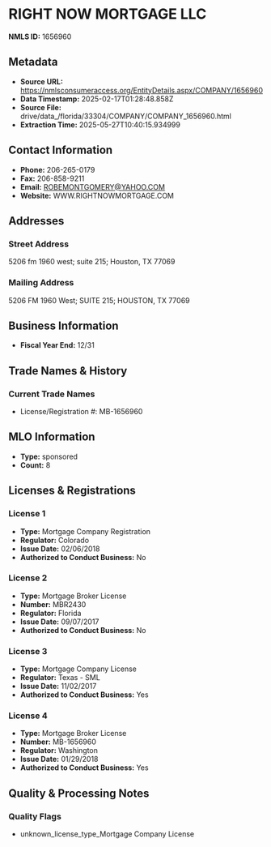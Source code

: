 # RIGHT NOW MORTGAGE LLC

**NMLS ID:** 1656960

## Metadata
- **Source URL:** https://nmlsconsumeraccess.org/EntityDetails.aspx/COMPANY/1656960
- **Data Timestamp:** 2025-02-17T01:28:48.858Z
- **Source File:** drive/data_/florida/33304/COMPANY/COMPANY_1656960.html
- **Extraction Time:** 2025-05-27T10:40:15.934999

## Contact Information
- **Phone:** 206-265-0179
- **Fax:** 206-858-9211
- **Email:** ROBEMONTGOMERY@YAHOO.COM
- **Website:** WWW.RIGHTNOWMORTGAGE.COM

## Addresses
### Street Address
5206 fm 1960 west; suite 215; Houston, TX 77069

### Mailing Address
5206 FM 1960 West; SUITE 215; HOUSTON, TX 77069

## Business Information
- **Fiscal Year End:** 12/31

## Trade Names & History
### Current Trade Names
- License/Registration #: MB-1656960

## MLO Information
- **Type:** sponsored
- **Count:** 8

## Licenses & Registrations

### License 1
- **Type:** Mortgage Company Registration
- **Regulator:** Colorado
- **Issue Date:** 02/06/2018
- **Authorized to Conduct Business:** No

### License 2
- **Type:** Mortgage Broker License
- **Number:** MBR2430
- **Regulator:** Florida
- **Issue Date:** 09/07/2017
- **Authorized to Conduct Business:** No

### License 3
- **Type:** Mortgage Company License
- **Regulator:** Texas - SML
- **Issue Date:** 11/02/2017
- **Authorized to Conduct Business:** Yes

### License 4
- **Type:** Mortgage Broker License
- **Number:** MB-1656960
- **Regulator:** Washington
- **Issue Date:** 01/29/2018
- **Authorized to Conduct Business:** Yes

## Quality & Processing Notes
### Quality Flags
- unknown_license_type_Mortgage Company License

